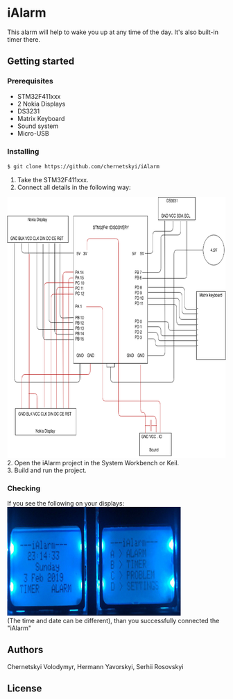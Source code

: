 # iAlarm
  This alarm will help to wake you up at any time of the day.
  It's also built-in timer there.
## Getting started

### Prerequisites
  * STM32F411xxx
  * 2 Nokia Displays
  * DS3231
  * Matrix Keyboard
  * Sound system
  * Micro-USB

### Installing
  ```bash
  $ git clone https://github.com/chernetskyi/iAlarm  
  ```
  1. Take the STM32F411xxx.
  2. Connect all details in the following way:
  <img src="scheme/iAlarm.png" width=600, height=600>
  2. Open the iAlarm project in the System Workbench or Keil.<br>
  3. Build and run the project.

### Checking
  If you see the following on your displays:<br>
  <img src="scheme/interface.jpg" width=400, height=250><br>
  (The time and date can be different), than you successfully connected the "iAlarm"


## Authors
Chernetskyi Volodymyr, Hermann Yavorskyi, Serhii Rosovskyi

## License
 
